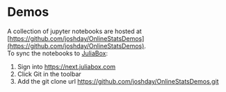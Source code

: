 # Demos

A collection of jupyter notebooks are hosted at [https://github.com/joshday/OnlineStatsDemos](https://github.com/joshday/OnlineStatsDemos).  
To sync the notebooks to [JuliaBox](https://next.juliabox.com):

1. Sign into https://next.juliabox.com
1. Click Git in the toolbar
1. Add the git clone url https://github.com/joshday/OnlineStatsDemos.git